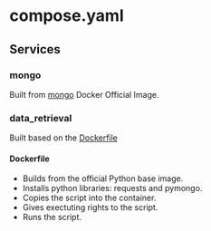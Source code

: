 # compose.yaml
## Services
### mongo
Built from [mongo](https://hub.docker.com/_/mongo/) Docker Official Image.
### data_retrieval
Built based on the [Dockerfile](../../data_retrieval_script/Dockerfile)
#### Dockerfile 
- Builds from the official Python base image. 
- Installs python libraries: requests and pymongo.
- Copies the script into the container.
- Gives exectuting rights to the script.
- Runs the script.
